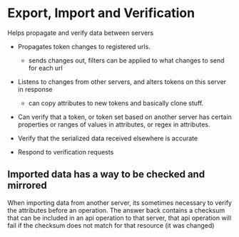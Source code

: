 # Export, Import and Verification

Helps propagate and verify data between servers 

* Propagates token changes to registered urls.
    * sends changes out, filters can be applied to what changes to send for each url

* Listens to changes from other servers, and alters tokens on this server in response
    * can copy attributes to new tokens and basically clone stuff.

* Can verify that a token, or token set based on another server has certain properties or ranges of values in attributes, or regex in attributes.
* Verify that the serialized data received elsewhere is accurate
* Respond to verification requests

## Imported data has a way to be checked and mirrored

When importing data from another server, its sometimes necessary to verify the attributes before an operation.
The answer back contains a checksum that can be included in an api operation to that server, that api operation will fail if the checksum does not match for that resource (it was changed)